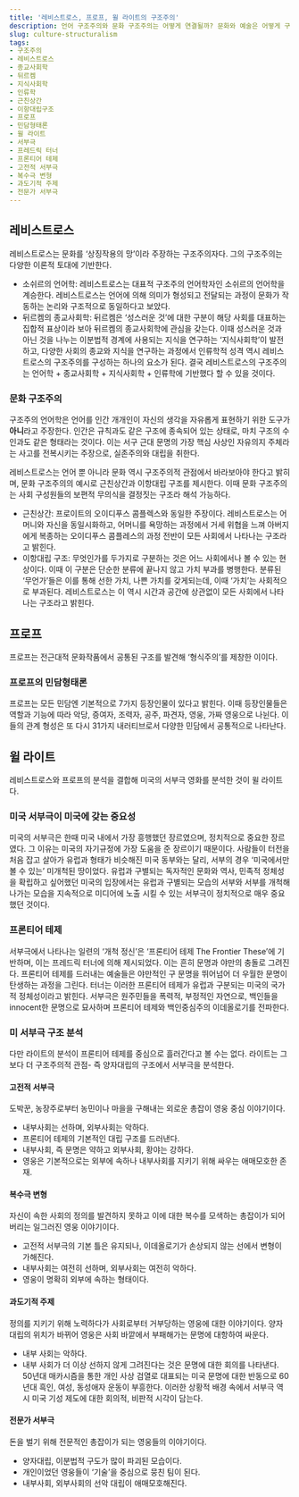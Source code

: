 ```yaml
---
title: '레비스트로스, 프로프, 윌 라이트의 구조주의'
description: 언어 구조주의와 문화 구조주의는 어떻게 연결될까? 문화와 예술은 어떻게 구조주의적으로 해석될 수 있을까?
slug: culture-structuralism
tags:
- 구조주의
- 레비스트로스
- 종교사회학
- 뒤르켐
- 지식사회학
- 인류학
- 근친상간
- 이항대립구조
- 프로프
- 민담형태론
- 윌 라이트
- 서부극
- 프레드릭 터너
- 프론티어 테제
- 고전적 서부극
- 복수극 변형
- 과도기적 주제
- 전문가 서부극
---
```


## 레비스트로스
레비스트로스는 문화를 ‘상징작용의 망’이라 주장하는 구조주의자다. 그의 구조주의는 다양한 이론적 토대에 기반한다.
- 소쉬르의 언어학: 레비스트로스는 대표적 구조주의 언어학자인 소쉬르의 언어학을 계승한다. 레비스트로스는 언어에 의해 의미가 형성되고 전달되는 과정이 문화가 작동하는 논리와 구조적으로 동일하다고 보았다.
- 뒤르켐의 종교사회학: 뒤르켐은 ‘성스러운 것’에 대한 구분이 해당 사회를 대표하는 집합적 표상이라 보아 뒤르켐의 종교사회학에 관심을 갖는다. 이때 성스러운 것과 아닌 것을 나누는 이분법적 경계에 사용되는 지식을 연구하는 ‘지식사회학’이 발전하고, 다양한 사회의 종교와 지식을 연구하는 과정에서 인류학적 성격 역시 레비스트로스의 구조주의를 구성하는 하나의 요소가 된다.
결국 레비스트로스의 구조주의는 언어학 + 종교사회학 + 지식사회학 + 인류학에 기반했다 할 수 있을 것이다. 
### 문화 구조주의
구조주의 언어학은 언어를 인간 개개인이 자신의 생각을 자유롭게 표현하기 위한 도구가 **아니**라고 주장한다. 인간은 규칙과도 같은 구조에 종속되어 있는 상태로, 마치 구조의 수인과도 같은 형태라는 것이다. 이는 서구 근대 문명의 가장 핵심 사상인 자유의지 주체라는 사고를 전복시키는 주장으로, 실존주의와 대립을 취한다.


레비스트로스는 언어 뿐 아니라 문화 역시 구조주의적 관점에서 바라보아야 한다고 밝히며, 문화 구조주의의 예시로 근친상간과 이항대립 구조를 제시한다. 이때 문화 구조주의는 사회 구성원들의 보편적 무의식을 결정짓는 구조라 해석 가능하다.
- 근친상간: 프로이트의 오이디푸스 콤플렉스와 동일한 주장이다. 레비스트로스는 어머니와 자신을 동일시화하고, 어머니를 욕망하는 과정에서 거세 위협을 느껴 아버지에게 복종하는 오이디푸스 콤플레스의 과정 전반이 모든 사회에서 나타나는 구조라고 밝힌다.
- 이항대립 구조: 무엇인가를 두가지로 구분하는 것은 어느 사회에서나 볼 수 있는 현상이다. 이때 이 구분은 단순한 분류에 끝나지 않고 가치 부과를 병행한다. 분류된 ‘무언가’들은 이를 통해 선한 가치, 나쁜 가치를 갖게되는데, 이때 ‘가치’는 사회적으로 부과된다. 레비스트로스는 이 역시 시간과 공간에 상관없이 모든 사회에서 나타나는 구조라고 밝힌다.
## 프로프
프로프는 전근대적 문화작품에서 공통된 구조를 발견해 ‘형식주의’를 제창한 이이다.
### 프로프의 민담형태론
프로프는 모든 민담엔 기본적으로 7가지 등장인물이 있다고 밝힌다. 이때 등장인물들은 역할과 기능에 따라 악당, 증여자, 조력자, 공주, 파견자, 영웅, 가짜 영웅으로 나뉜다. 이들의 관계 형성은 또 다시 31가지 내러티브로서 다양한 민담에서 공통적으로 나타난다.
## 윌 라이트
레비스트로스와 프로프의 분석을 결합해 미국의 서부극 영화를 분석한 것이 윌 라이트다. 
### 미국 서부극이 미국에 갖는 중요성
미국의 서부극은 한때 미국 내에서 가장 흥행했던 장르였으며, 정치적으로 중요한 장르였다. 그 이유는 미국의 자기규정에 가장 도움을 준 장르이기 때문이다. 사람들이 터전을 처음 잡고 살아가 유럽과 형태가 비슷해진 미국 동부와는 달리, 서부의 경우 ‘미국에서만 볼 수 있는’ 미개척된 땅이었다. 유럽과 구별되는 독자적인 문화와 역사, 민족적 정체성을 확립하고 싶어했던 미국의 입장에서는 유럽과 구별되는 모습의 서부와 서부를 개척해나가는 모습을 지속적으로 미디어에 노출 시킬 수 있는 서부극이 정치적으로 매우 중요했던 것이다.
### 프론티어 테제
서부극에서 나타나는 일련의 ‘개척 정신’은 ‘프론티어 테제 The Frontier These’에 기반하며, 이는 프레드릭 터너에 의해 제시되었다. 이는 흔히 문명과 야만의 충돌로 그려진다. 프론티어 테제를 드러내는 예술들은 야만적인 구 문명을 뛰어넘어 더 우월한 문명이 탄생하는 과정을 그린다. 터너는 이러한 프론티어 테제가 유럽과 구분되는 미국의 국가적 정체성이라고 밝힌다. 서부극은 원주민들을 폭력적, 부정적인 자연으로, 백인들을 innocent한 문명으로 묘사하며  프론티어 테제와 백인중심주의 이데올로기를 전파한다.
### 미 서부극 구조 분석
다만 라이트의 분석이 프론티어 테제를 중심으로 흘러간다고 볼 수는 없다. 라이트는 그보다 더 구조주의적 관점- 즉 양자대립의 구조에서 서부극을 분석한다.
#### 고전적 서부극
도박꾼, 농장주로부터 농민이나 마을을 구해내는 외로운 총잡이 영웅 중심 이야기이다.
- 내부사회는 선하며, 외부사회는 악하다.
- 프론티어 테제의 기본적인 대립 구조를 드러낸다.
- 내부사회, 즉 문명은 약하고 외부사회, 황야는 강하다.
- 영웅은 기본적으로는 외부에 속하나 내부사회를 지키기 위해 싸우는 애매모호한 존재.
#### 복수극 변형
자신이 속한 사회의 정의를 발견하지 못하고 이에 대한 복수를 모색하는 총잡이가 되어버리는 일그러진 영웅 이야기이다.
- 고전적 서부극의 기본 틀은 유지되나, 이데올로기가 손상되지 않는 선에서 변형이 가해진다.
- 내부사회는 여전히 선하며, 외부사회는 여전히 악하다.
- 영웅이 명확히 외부에 속하는 형태이다.
#### 과도기적 주제
정의를 지키기 위해 노력하다가 사회로부터 거부당하는 영웅에 대한 이야기이다. 양자 대립의 위치가 바뀌어 영웅은 사회 바깥에서 부패해가는 문명에 대항하여 싸운다.
- 내부 사회는 악하다.
- 내부 사회가 더 이상 선하지 않게 그려진다는 것은 문명에 대한 회의를 나타낸다. 50년대 매카시즘을 통한 개인 사상 검열로 대표되는 미국 문명에 대한 반동으로 60년대 흑인, 여성, 동성애자 운동이 부흥한다. 이러한 상황적 배경 속에서 서부극 역시 미국 기성 제도에 대한 회의적, 비판적 시각이 담는다.
#### 전문가 서부극
돈을 벌기 위해 전문적인 총잡이가 되는 영웅들의 이야기이다.
- 양자대립, 이분법적 구도가 많이 파괴된 모습이다.
- 개인이었던 영웅들이 ‘기술’을 중심으로 뭉친 팀이 된다.
- 내부사회, 외부사회의 선악 대립이 애매모호해진다.
